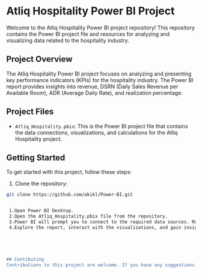 # Atliq Hospitality Power BI Project

Welcome to the Atliq Hospitality Power BI project repository! This repository contains the Power BI project file and resources for analyzing and visualizing data related to the hospitality industry.

## Project Overview

The Atliq Hospitality Power BI project focuses on analyzing and presenting key performance indicators (KPIs) for the hospitality industry. The Power BI report provides insights into revenue, DSRN (Daily Sales Revenue per Available Room), ADR (Average Daily Rate), and realization percentage.

## Project Files

- `Atliq_Hospitality.pbix`: This is the Power BI project file that contains the data connections, visualizations, and calculations for the Atliq Hospitality project.

## Getting Started

To get started with this project, follow these steps:
1. Clone the repository:

```bash
git clone https://github.com/akikl/Power-BI.git


 1.Open Power BI Desktop.
 2.Open the Atliq_Hospitality.pbix file from the repository.
 3.Power BI will prompt you to connect to the required data sources. Make sure the necessary data sources are available or configure new connections as needed.
 4.Explore the report, interact with the visualizations, and gain insights into the hospitality industry's KPIs.





## Contibuting
Contributions to this project are welcome. If you have any suggestions, improvements, or bug fixes, please open an issue or submit a pull request.
